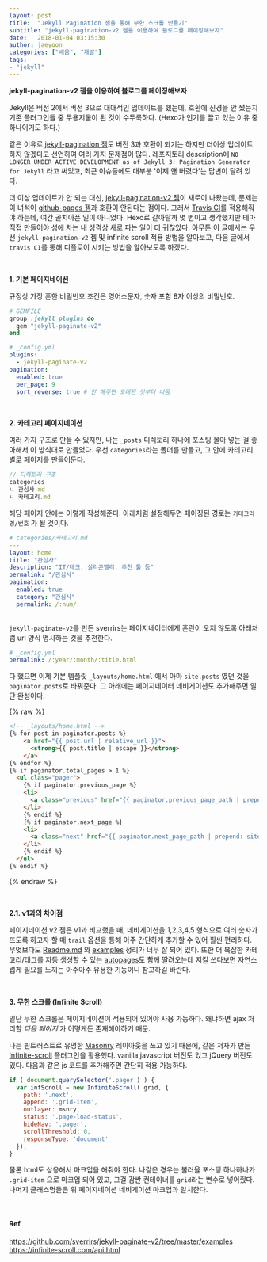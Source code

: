 ```yaml
---
layout: post
title:  "Jekyll Pagination 젬을 통해 무한 스크롤 만들기"
subtitle: "jekyll-pagination-v2 젬을 이용하여 블로그를 페이징해보자"
date:   2018-01-04 03:15:30
author: jaeyoon
categories: ["배움", "개발"]
tags:
- "jekyll"
---
```


**jekyll-pagination-v2 젬을 이용하여 블로그를 페이징해보자**

Jekyll은 버전 2에서 버전 3으로 대대적인 업데이트를 했는데, 호환에 신경을 안 썼는지 기존 플러그인들 중 무용지물이 된 것이 수두룩하다. (Hexo가 인기를 끌고 있는 이유 중 하나이기도 하다.)

같은 이유로 [jekyll-pagination 젬](https://github.com/jekyll/jekyll-paginate)도 버전 3과 호환이 되기는 하지만 더이상 업데이트하지 않겠다고 선언하여 여러 가지 문제점이 많다. 레포지토리 description에 `NO LONGER UNDER ACTIVE DEVELOPMENT as of Jekyll 3: Pagination Generator for Jekyll` 라고 써있고, 최근 이슈들에도 대부분 '이제 얜 버렸다'는 답변이 달려 있다.

더 이상 업데이트가 안 되는 대신, [jekyll-pagination-v2 젬](https://github.com/sverrirs/jekyll-paginate-v2)이 새로이 나왔는데, 문제는 이 녀석이 [github-pages 젬](https://github.com/github/pages-gem)과 호환이 안된다는 점이다. 그래서 [Travis CI](https://travis-ci.org)를 적용해줘야 하는데, 여간 골치아픈 일이 아니었다. Hexo로 갈아탈까 몇 번이고 생각했지만 테마 직접 만들어야 성에 차는 내 성격상 새로 파는 일이 더 귀찮았다. 아무튼 이 글에서는 우선 `jekyll-pagination-v2` 젬 및 infinite scroll 적용 방법을 알아보고, 다음 글에서 `travis CI`를 통해 디플로이 시키는 방법을 알아보도록 하겠다.

<br>

**1. 기본 페이지네이션**

규정상 가장 흔한 비밀번호 조건은 영어소문자, 숫자 포함 8자 이상의 비밀번호.

```ruby
# GEMFILE
group :jekyll_plugins do
  gem "jekyll-paginate-v2"
end
```
```yaml
# _config.yml
plugins:
  - jekyll-paginate-v2
pagination:
  enabled: true
  per_page: 9
  sort_reverse: true # 안 해주면 오래된 것부터 나옴
```
<br>

**2. 카테고리 페이지네이션**

여러 가지 구조로 만들 수 있지만, 나는 `_posts` 디렉토리 하나에 포스팅 몰아 넣는 걸 좋아해서 이 방식대로 만들었다. 우선 `categories`라는 폴더를 만들고, 그 안에 카테고리별로  페이지를 만들어둔다.

```javascript
// 디렉토리 구조
categories
ㄴ 관심사.md
ㄴ 카테고리.md
```
해당 페이지 안에는 이렇게 작성해준다. 아래처럼 설정해두면 페이징된 경로는 `카테고리명/번호` 가 될 것이다.
```yaml
# categories/카테고리.md
---
layout: home
title: "관심사"
description: "IT/테크, 실리콘밸리, 추천 툴 등"
permalink: "/관심사"
pagination: 
  enabled: true
  category: "관심사"
  permalink: /:num/
---
```
`jekyll-paginate-v2`를 만든 sverrirs는 페이지네이터에게 혼란이 오지 않도록 아래처럼 url 양식 명시하는 것을 추천한다. 
```yaml
# _config.yml
permalink: /:year/:month/:title.html
```

다 했으면 이제 기본 템플릿 `_layouts/home.html` 에서 아마 `site.posts` 였던 것을 `paginator.posts`로 바꿔준다. 그 아래에는 페이지네이터 네비게이션도 추가해주면 일단 완성이다.

{% raw %}
```html
<!-- _layouts/home.html -->
{% for post in paginator.posts %}
	<a href="{{ post.url | relative_url }}">
      <strong>{{ post.title | escape }}</strong>
	</a>
{% endfor %}
{% if paginator.total_pages > 1 %}
  <ul class="pager">
    {% if paginator.previous_page %}
    <li>
      <a class="previous" href="{{ paginator.previous_page_path | prepend: site.baseurl | replace: '//', '/' }}">&larr; 이전</a>
    </li>
    {% endif %}
    {% if paginator.next_page %}
    <li>
      <a class="next" href="{{ paginator.next_page_path | prepend: site.baseurl | replace: '//', '/' }}">다음 &rarr;</a>
    </li>
    {% endif %}
  </ul>
{% endif %}
```

{% endraw %}

<br>

**2.1. v1과의 차이점** 

페이지네이션 v2 젬은 v1과 비교했을 때, 네비게이션을 1,2,3,4,5 형식으로 여러 숫자가 뜨도록 하고자 할 때 `trail` 옵션을 통해 아주 간단하게 추가할 수 있어 훨씬 편리하다. 무엇보다도 [Readme.md](https://github.com/sverrirs/jekyll-paginate-v2/blob/master/README-GENERATOR.md) 와 [examples](https://github.com/sverrirs/jekyll-paginate-v2/tree/master/examples) 정리가 너무 잘 되어 있다. 또한 더 복잡한 카테고리/태그를 자동 생성할 수 있는 [autopages](https://github.com/sverrirs/jekyll-paginate-v2/blob/master/README-AUTOPAGES.md)도 함께 딸려오는데 지킬 쓰다보면 자연스럽게 필요를 느끼는 아주아주 유용한 기능이니 참고하길 바란다.

<br>

**3. 무한 스크롤 (Infinite Scroll)**

일단 무한 스크롤은 페이지네이션이 적용되어 있어야 사용 가능하다. 왜냐하면 ajax 처리할 *다음 페이지* 가 어떻게든 존재해야하기 때문.

나는 핀트러스트로 유명한 [Masonry](https://masonry.desandro.com/) 레이아웃을 쓰고 있기 때문에, 같은 저자가 만든 [Infinite-scroll](https://infinite-scroll.com/) 플러그인을 활용했다. vanilla javascript 버전도 있고 jQuery 버전도 있다. 다음과 같은 js 코드를 추가해주면 간단히 적용 가능하다.

```javascript
if ( document.querySelector('.pager') ) {
  var infScroll = new InfiniteScroll( grid, {
    path: '.next',
    append: '.grid-item',
    outlayer: msnry,
    status: '.page-load-status',
    hideNav: '.pager',
    scrollThreshold: 0,
    responseType: 'document'
  });
}
```

물론 html도 상응해서 마크업을 해줘야 한다. 나같은 경우는 불러올 포스팅 하나하나가 `.grid-item` 으로 마크업 되어 있고, 그걸 감싼 컨테이너를 `grid`라는 변수로 넣어줬다. 나머지 클래스명들은 위 페이지네이션 네비게이션 마크업과 일치한다.

<br>

#### Ref

https://github.com/sverrirs/jekyll-paginate-v2/tree/master/examples<br>
https://infinite-scroll.com/api.html